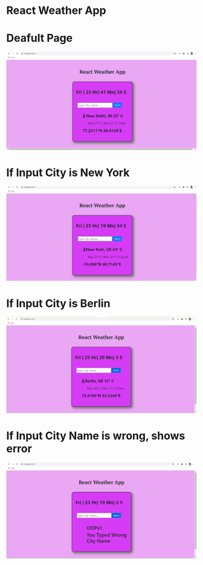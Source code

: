 # React Weather App

# Deafult Page
<img src="/public/screenshot/Screenshot%20(36).png">

# If Input City is New York
<img src="/public/screenshot/Screenshot%20(33).png">

# If Input City is Berlin
<img src="/public/screenshot/Screenshot%20(32).png">

# If Input City Name is wrong, shows error
<img src="/public/screenshot/Screenshot%20(34).png">
